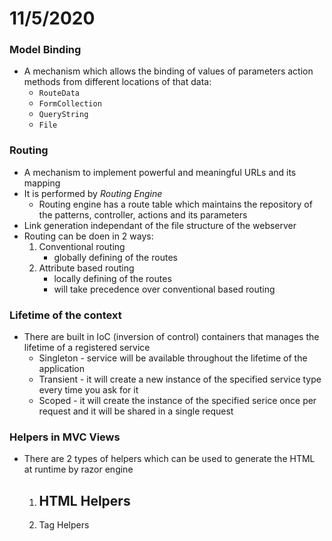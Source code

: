 # 11/5/2020
### Model Binding
- A mechanism which allows the binding of values of parameters action methods from different locations of that data:
	- `RouteData`
	- `FormCollection`
	- `QueryString`
	- `File`

### Routing
- A mechanism to implement powerful and meaningful URLs and its mapping
- It is performed by *Routing Engine*
	- Routing engine has a route table which maintains the repository of the patterns, controller, actions and its parameters
- Link generation independant of the file structure of the webserver
- Routing can be doen in 2 ways:
	1. Conventional routing 
		- globally defining of the routes
	2. Attribute based routing
		- locally defining of the routes
		- will take precedence over conventional based routing

### Lifetime of the context
- There are built in IoC (inversion of control) containers that manages the lifetime of a registered service
	- Singleton - service will be available throughout the lifetime of the application
	- Transient - it will create a new instance of the specified service type every time you ask for it
	- Scoped - it will create the instance of the specified serice once per request and it will be shared in a single request
	
### Helpers in MVC Views
- There are 2 types of helpers which can be used to generate the HTML at runtime by razor engine
	1. HTML Helpers
		- 
	2. Tag Helpers
